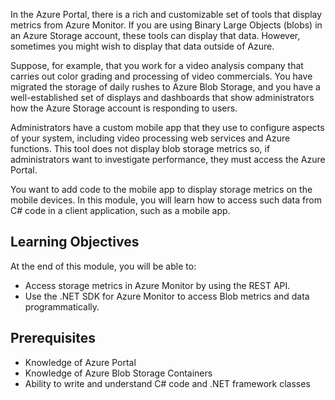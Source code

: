 In the Azure Portal, there is a rich and customizable set of tools that display metrics from Azure Monitor. If you are using Binary Large Objects (blobs) in an Azure Storage account, these tools can display that data. However, sometimes you might wish to display that data outside of Azure.

Suppose, for example, that you work for a video analysis company that carries out color grading and processing of video commercials. You have migrated the storage of daily rushes to Azure Blob Storage, and you have a well-established set of displays and dashboards that show administrators how the Azure Storage account is responding to users.

Administrators have a custom mobile app that they use to configure aspects of your system, including video processing web services and Azure functions. This tool does not display blob storage metrics so, if administrators want to investigate performance, they must access the Azure Portal.

You want to add code to the mobile app to display storage metrics on the mobile devices. In this module, you will learn how to access such data from C# code in a client application, such as a mobile app.

## Learning Objectives

At the end of this module, you will be able to:

- Access storage metrics in Azure Monitor by using the REST API.
- Use the .NET SDK for Azure Monitor to access Blob metrics and data programmatically.

## Prerequisites

- Knowledge of Azure Portal
- Knowledge of Azure Blob Storage Containers
- Ability to write and understand C# code and .NET framework classes